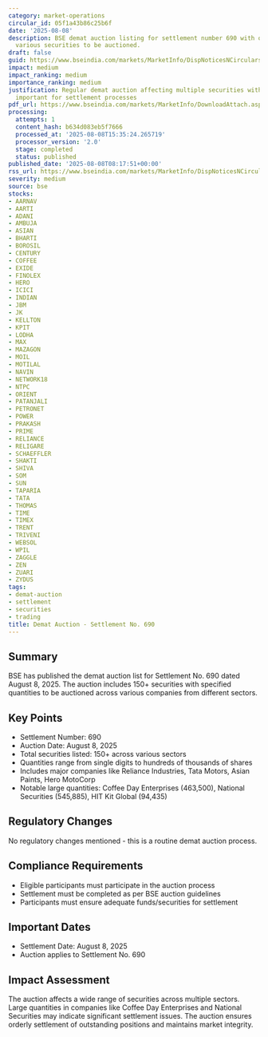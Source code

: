 ```yaml
---
category: market-operations
circular_id: 05f1a43b86c25b6f
date: '2025-08-08'
description: BSE demat auction listing for settlement number 690 with quantities for
  various securities to be auctioned.
draft: false
guid: https://www.bseindia.com/markets/MarketInfo/DispNoticesNCirculars.aspx?Noticeid={A33A2878-647D-4243-AB2E-992EE28F7ADE}&noticeno=20250808-6&dt=08/08/2025&icount=6&totcount=52&flag=0
impact: medium
impact_ranking: medium
importance_ranking: medium
justification: Regular demat auction affecting multiple securities with varying quantities,
  important for settlement processes
pdf_url: https://www.bseindia.com/markets/MarketInfo/DownloadAttach.aspx?id=20250808-6&attachedId=4c94ed0c-911a-4e75-a198-06b25e61291b
processing:
  attempts: 1
  content_hash: b634d083eb5f7666
  processed_at: '2025-08-08T15:35:24.265719'
  processor_version: '2.0'
  stage: completed
  status: published
published_date: '2025-08-08T08:17:51+00:00'
rss_url: https://www.bseindia.com/markets/MarketInfo/DispNoticesNCirculars.aspx?Noticeid={A33A2878-647D-4243-AB2E-992EE28F7ADE}&noticeno=20250808-6&dt=08/08/2025&icount=6&totcount=52&flag=0
severity: medium
source: bse
stocks:
- AARNAV
- AARTI
- ADANI
- AMBUJA
- ASIAN
- BHARTI
- BOROSIL
- CENTURY
- COFFEE
- EXIDE
- FINOLEX
- HERO
- ICICI
- INDIAN
- JBM
- JK
- KELLTON
- KPIT
- LODHA
- MAX
- MAZAGON
- MOIL
- MOTILAL
- NAVIN
- NETWORK18
- NTPC
- ORIENT
- PATANJALI
- PETRONET
- POWER
- PRAKASH
- PRIME
- RELIANCE
- RELIGARE
- SCHAEFFLER
- SHAKTI
- SHIVA
- SOM
- SUN
- TAPARIA
- TATA
- THOMAS
- TIME
- TIMEX
- TRENT
- TRIVENI
- WEBSOL
- WPIL
- ZAGGLE
- ZEN
- ZUARI
- ZYDUS
tags:
- demat-auction
- settlement
- securities
- trading
title: Demat Auction - Settlement No. 690
---
```


## Summary

BSE has published the demat auction list for Settlement No. 690 dated August 8, 2025. The auction includes 150+ securities with specified quantities to be auctioned across various companies from different sectors.

## Key Points

- Settlement Number: 690
- Auction Date: August 8, 2025
- Total securities listed: 150+ across various sectors
- Quantities range from single digits to hundreds of thousands of shares
- Includes major companies like Reliance Industries, Tata Motors, Asian Paints, Hero MotoCorp
- Notable large quantities: Coffee Day Enterprises (463,500), National Securities (545,885), HIT Kit Global (94,435)

## Regulatory Changes

No regulatory changes mentioned - this is a routine demat auction process.

## Compliance Requirements

- Eligible participants must participate in the auction process
- Settlement must be completed as per BSE auction guidelines
- Participants must ensure adequate funds/securities for settlement

## Important Dates

- Settlement Date: August 8, 2025
- Auction applies to Settlement No. 690

## Impact Assessment

The auction affects a wide range of securities across multiple sectors. Large quantities in companies like Coffee Day Enterprises and National Securities may indicate significant settlement issues. The auction ensures orderly settlement of outstanding positions and maintains market integrity.